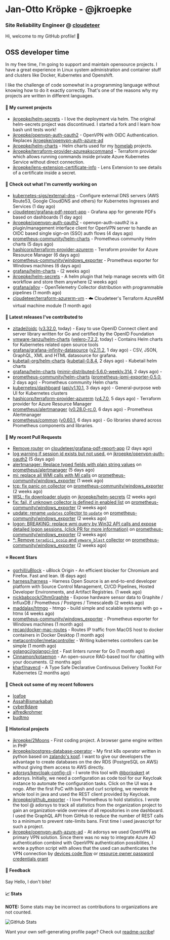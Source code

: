 # Jan-Otto Kröpke - @jkroepke
### Site Reliability Engineer @ [cloudeteer](https://cloudeteer.de/)

Hi, welcome to my GitHub profile! 👋

## OSS developer time
In my free time, I'm going to support and maintain opensource projects. I have a great experience in Linux system administration and container stuff and clusters like Docker, Kubernetes and Openshift.

I like the challenge of code somewhat in a programming language without knowing how to do it exactly correctly. That's one of the reasons why my projects are written in different languages.

#### 🌱 My current projects
- [jkroepke/helm-secrets](https://github.com/jkroepke/helm-secrets) - I love the deployment via helm. The original helm-secrets project was discontinued. I started a fork and I learn how bash unit tests work!
- [jkroepke/openvpn-auth-oauth2](https://github.com/jkroepke/openvpn-auth-oauth2) - OpenVPN with OIDC Authentication. Replaces  [jkroepke/openvpn-auth-azure-ad](https://github.com/jkroepke/openvpn-auth-azure-ad) 
- [jkroepke/helm-charts](https://github.com/jkroepke/helm-charts) - Helm charts used for my [homelab](https://github.com/jkroepke/homelab) projects.
- [jkroepke/terraform-provider-azureakscommand](https://github.com/jkroepke/terraform-provider-azureakscommand) - Terraform provider which allows running commands inside private Azure Kubernetes Service without direct connection.
- [jkroepke/lens-extension-certificate-info](https://github.com/jkroepke/lens-extension-certificate-info) - Lens Extension to see details of a certificate inside a secret.

#### 👷 Check out what I'm currently working on

- [kubernetes-sigs/external-dns](https://github.com/kubernetes-sigs/external-dns) - Configure external DNS servers (AWS Route53, Google CloudDNS and others) for Kubernetes Ingresses and Services (1 day ago)
- [cloudeteer/grafana-pdf-report-app](https://github.com/cloudeteer/grafana-pdf-report-app) - Grafana app for generate PDFs based on dashboards (1 day ago)
- [jkroepke/openvpn-auth-oauth2](https://github.com/jkroepke/openvpn-auth-oauth2) - openvpn-auth-oauth2 is a plugin/management interface client for OpenVPN server to handle an OIDC based single sign-on (SSO) auth flows (4 days ago)
- [prometheus-community/helm-charts](https://github.com/prometheus-community/helm-charts) - Prometheus community Helm charts (5 days ago)
- [hashicorp/terraform-provider-azurerm](https://github.com/hashicorp/terraform-provider-azurerm) - Terraform provider for Azure Resource Manager (6 days ago)
- [prometheus-community/windows_exporter](https://github.com/prometheus-community/windows_exporter) - Prometheus exporter for Windows machines (6 days ago)
- [grafana/helm-charts](https://github.com/grafana/helm-charts) -  (2 weeks ago)
- [jkroepke/helm-secrets](https://github.com/jkroepke/helm-secrets) - A helm plugin that help manage secrets with Git workflow and store them anywhere (2 weeks ago)
- [grafana/alloy](https://github.com/grafana/alloy) - OpenTelemetry Collector distribution with programmable pipelines (1 month ago)
- [cloudeteer/terraform-azurerm-vm](https://github.com/cloudeteer/terraform-azurerm-vm) - ☁️ Cloudeteer&#39;s Terraform AzureRM virtual machine module (1 month ago)

#### 🔭 Latest releases I've contributed to

- [zitadel/oidc](https://github.com/zitadel/oidc) ([v3.32.0](https://github.com/zitadel/oidc/releases/tag/v3.32.0), today) - Easy to use OpenID Connect client and server library written for Go and certified by the OpenID Foundation
- [vmware-tanzu/helm-charts](https://github.com/vmware-tanzu/helm-charts) ([velero-7.2.2](https://github.com/vmware-tanzu/helm-charts/releases/tag/velero-7.2.2), today) - Contains Helm charts for Kubernetes related open source tools
- [grafana/grafana-infinity-datasource](https://github.com/grafana/grafana-infinity-datasource) ([v2.11.2](https://github.com/grafana/grafana-infinity-datasource/releases/tag/v2.11.2), 1 day ago) - CSV, JSON, GraphQL, XML and HTML datasource for grafana.
- [kubetail-org/helm-charts](https://github.com/kubetail-org/helm-charts) ([kubetail-0.8.4](https://github.com/kubetail-org/helm-charts/releases/tag/kubetail-0.8.4), 2 days ago) - Kubetail helm charts
- [grafana/helm-charts](https://github.com/grafana/helm-charts) ([mimir-distributed-5.6.0-weekly.314](https://github.com/grafana/helm-charts/releases/tag/mimir-distributed-5.6.0-weekly.314), 2 days ago) - 
- [prometheus-community/helm-charts](https://github.com/prometheus-community/helm-charts) ([prometheus-ipmi-exporter-0.5.0](https://github.com/prometheus-community/helm-charts/releases/tag/prometheus-ipmi-exporter-0.5.0), 2 days ago) - Prometheus community Helm charts
- [kubernetes/dashboard](https://github.com/kubernetes/dashboard) ([api/v1.10.1](https://github.com/kubernetes/dashboard/releases/tag/api/v1.10.1), 3 days ago) - General-purpose web UI for Kubernetes clusters
- [hashicorp/terraform-provider-azurerm](https://github.com/hashicorp/terraform-provider-azurerm) ([v4.7.0](https://github.com/hashicorp/terraform-provider-azurerm/releases/tag/v4.7.0), 5 days ago) - Terraform provider for Azure Resource Manager
- [prometheus/alertmanager](https://github.com/prometheus/alertmanager) ([v0.28.0-rc.0](https://github.com/prometheus/alertmanager/releases/tag/v0.28.0-rc.0), 6 days ago) - Prometheus Alertmanager
- [prometheus/common](https://github.com/prometheus/common) ([v0.60.1](https://github.com/prometheus/common/releases/tag/v0.60.1), 6 days ago) - Go libraries shared across Prometheus components and libraries.

#### 🔨 My recent Pull Requests

- [Remove router](https://github.com/cloudeteer/grafana-pdf-report-app/pull/114) on [cloudeteer/grafana-pdf-report-app](https://github.com/cloudeteer/grafana-pdf-report-app) (2 days ago)
- [log warning if session id exists but not used.](https://github.com/jkroepke/openvpn-auth-oauth2/pull/333) on [jkroepke/openvpn-auth-oauth2](https://github.com/jkroepke/openvpn-auth-oauth2) (5 days ago)
- [alertmanager: Replace typed fields with plain string values](https://github.com/prometheus/alertmanager/pull/4083) on [prometheus/alertmanager](https://github.com/prometheus/alertmanager) (5 days ago)
- [mi: replace all WMI calls with MI calls](https://github.com/prometheus-community/windows_exporter/pull/1700) on [prometheus-community/windows_exporter](https://github.com/prometheus-community/windows_exporter) (1 week ago)
- [tcp: fix panic on collector](https://github.com/prometheus-community/windows_exporter/pull/1699) on [prometheus-community/windows_exporter](https://github.com/prometheus-community/windows_exporter) (2 weeks ago)
- [WSL: fix downloader plugin](https://github.com/jkroepke/helm-secrets/pull/482) on [jkroepke/helm-secrets](https://github.com/jkroepke/helm-secrets) (2 weeks ago)
- [fix: fail, if unknown collector is defined in enabled list](https://github.com/prometheus-community/windows_exporter/pull/1693) on [prometheus-community/windows_exporter](https://github.com/prometheus-community/windows_exporter) (2 weeks ago)
- [update: rename `updates` collector to `update`](https://github.com/prometheus-community/windows_exporter/pull/1692) on [prometheus-community/windows_exporter](https://github.com/prometheus-community/windows_exporter) (2 weeks ago)
- [logon: BREAKING: replace wmi query by Win32 API calls and expose detailed logon sessions. (click PR for more information)](https://github.com/prometheus-community/windows_exporter/pull/1687) on [prometheus-community/windows_exporter](https://github.com/prometheus-community/windows_exporter) (2 weeks ago)
- [*: Remove `teradici_pcoip` and `vmware_blast` collector](https://github.com/prometheus-community/windows_exporter/pull/1686) on [prometheus-community/windows_exporter](https://github.com/prometheus-community/windows_exporter) (2 weeks ago)

#### ⭐ Recent Stars

- [gorhill/uBlock](https://github.com/gorhill/uBlock) - uBlock Origin - An efficient blocker for Chromium and Firefox. Fast and lean. (6 days ago)
- [harness/harness](https://github.com/harness/harness) - Harness Open Source is an end-to-end developer platform with Source Control Management, CI/CD Pipelines, Hosted Developer Environments, and Artifact Registries. (1 week ago)
- [nickbabcock/OhmGraphite](https://github.com/nickbabcock/OhmGraphite) - Expose hardware sensor data to Graphite / InfluxDB / Prometheus / Postgres / Timescaledb (2 weeks ago)
- [maddalax/htmgo](https://github.com/maddalax/htmgo) - htmgo - build simple and scalable systems with go &#43; htmx (4 weeks ago)
- [prometheus-community/windows_exporter](https://github.com/prometheus-community/windows_exporter) - Prometheus exporter for Windows machines (1 month ago)
- [recap/docker-mac-routes](https://github.com/recap/docker-mac-routes) - Routes IP traffic from MacOS host to docker containers in Docker Desktop (1 month ago)
- [metacontroller/metacontroller](https://github.com/metacontroller/metacontroller) - Writing kubernetes controllers can be simple (1 month ago)
- [golangci/golangci-lint](https://github.com/golangci/golangci-lint) - Fast linters runner for Go (1 month ago)
- [Cinnamon/kotaemon](https://github.com/Cinnamon/kotaemon) - An open-source RAG-based tool for chatting with your documents. (2 months ago)
- [kharf/navecd](https://github.com/kharf/navecd) - A Type Safe Declarative Continuous Delivery Toolkit For Kubernetes (2 months ago)

#### 👯 Check out some of my recent followers

- [loafoe](https://github.com/loafoe)
- [AssahBismarkabah](https://github.com/AssahBismarkabah)
- [cyber8dave](https://github.com/cyber8dave)
- [alfredkrohmer](https://github.com/alfredkrohmer)
- [budtmo](https://github.com/budtmo)

#### 📜 Historical projects
- [jkroepke/2Moons](https://github.com/jkroepke/2Moons) - First coding project. A browser game engine written in PHP
- [jkroepke/postgres-database-operator](https://github.com/jkroepke/postgres-database-operator) - My first k8s operator written in python based on [zalando's kopf](https://github.com/zalando-incubator/kopf). I want to give our developers the advantage to create databases on the dev RDS (PostgreSQL on AWS) without giving them access to AWS directly.
- [adorsys/keycloak-config-cli](https://github.com/adorsys/keycloak-config-cli) - I wrote this tool with [@borisskert](https://github.com/borisskert) at adorsys. Initially, we need a configuration as code tool for our Keycloak instance to automate the configuration tasks. Click on the UI was a nogo. After the first PoC with bash and curl scripting, we rewrote the whole tool in java and used the REST client provided by Keycloak.
- [jkroepke/github_exporter](https://github.com/jkroepke/github_exporter) - I love Prometheus to hold statistics. I wrote the tool @ adorsys to track all statistics from the organization project to gain an organization-wide overview of all repositories in one dashboard. I used the GraphQL API from GitHub to reduce the number of REST calls to a minimum to prevent rate-limits bans. First time I used javascript for such a project.
- [jkroepke/openvpn-auth-azure-ad](https://github.com/jkroepke/openvpn-auth-azure-ad) - At adorsys we used OpenVPN as primary VPN solution. Since there was no way to integrate Azure AD authentication combind with OpenVPN authentication possiblities, I wrote a python script with allows that the used can authenticates the VPN connection by [devices code flow](https://docs.microsoft.com/en-us/azure/active-directory/develop/v2-oauth2-device-code) or [resource owner password credentials grant](https://docs.microsoft.com/en-us/azure/active-directory/develop/v2-oauth-ropc)

#### 💬 Feedback

Say Hello, I don't bite!

#### 📈 Stats

**NOTE:** Some stats may be incorrect as contributions to organizations
are not counted.

![GitHub Stats](https://github-readme-stats.vercel.app/api?username=jkroepke&count_private=false&theme=tokyonight&show_icons=true)

Want your own self-generating profile page? Check out [readme-scribe](https://github.com/muesli/readme-scribe)!
